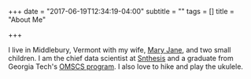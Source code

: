+++
date = "2017-06-19T12:34:19-04:00"
subtitle = ""
tags = []
title = "About Me"

+++

<script type="application/ld+json">
    {
      "@context": "http://schema.org",
      "@type": "Person",
      "jobTitle": "Chief Data Scientist",
      "name": "Michael Simpson",
      "alumniOf": "Georgia Institute of Technology",
      "gender": "male",
      "url": "http://mjs2600.github.io/",
	    "sameAs" : [
              "https://twitter.com/mjs2600",
              "https://mastodon.technology/web/accounts/78564"]
    }
</script>

I live in Middlebury, Vermont with my wife, [Mary Jane](http://www.middlebury.edu/academics/chem/faculty/node/539926), and two small children.
I am the chief data scientist at [Snthesis](https://snthesis.com/) and a graduate from Georgia Tech's [OMSCS program](http://www.omscs.gatech.edu/).
I also love to hike and play the ukulele.
